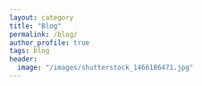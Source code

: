 ```yaml
---
layout: category
title: "Blog"
permalink: /blog/
author_profile: true
tags: blog
header:
  image: "/images/shutterstock_1466186471.jpg"
---
```


